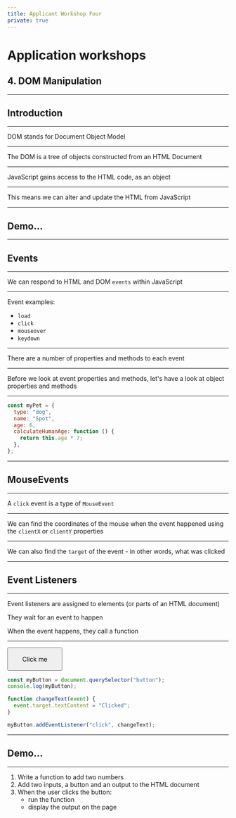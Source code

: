 ```yaml
---
title: Applicant Workshop Four
private: true
---
```


# Application workshops

## 4. DOM Manipulation

---

<!-- {.primary} -->

## Introduction

---

DOM stands for Document Object Model

---

The DOM is a tree of objects constructed from an HTML Document

---

JavaScript gains access to the HTML code, as an object

---

This means we can alter and update the HTML from JavaScript

---

## Demo...

---

## Events

---

We can respond to HTML and DOM `events` within JavaScript

---

Event examples:

- `load`
- `click`
- `mouseover`
- `keydown`

---

There are a number of properties and methods to each event

---

Before we look at event properties and methods, let's have a look at object properties and methods

---

```js
const myPet = {
  type: "dog",
  name: "Spot",
  age: 6,
  calculateHumanAge: function () {
    return this.age * 7;
  },
};
```

---

## MouseEvents

---

A `click` event is a type of `MouseEvent`

---

We can find the coordinates of the mouse when the event happened using the `clientX` or `clientY` properties

---

We can also find the `target` of the event - in other words, what was clicked

---

## Event Listeners

---

Event listeners are assigned to elements (or parts of an HTML document)

They wait for an event to happen

When the event happens, they call a function

---

<button style="font: inherit; padding: 1rem 2rem" onclick="this.textContent = 'Clicked'">Click me</button>

```js
const myButton = document.querySelector("button");
console.log(myButton);

function changeText(event) {
  event.target.textContent = "Clicked";
}

myButton.addEventListener("click", changeText);
```

---

## Demo...

---

1. Write a function to add two numbers
1. Add two inputs, a button and an output to the HTML document
1. When the user clicks the button:
   - run the function
   - display the output on the page
